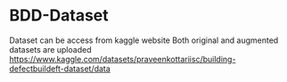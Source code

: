 # BDD-Dataset
Dataset can be access from kaggle website
Both original and augmented datasets are uploaded
https://www.kaggle.com/datasets/praveenkottariisc/building-defectbuildeft-dataset/data
